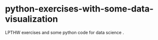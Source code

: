 # python-exercises-with-some-data-visualization
LPTHW exercises and some python code for data science .
